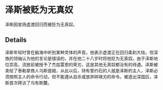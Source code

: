 # 泽斯被贬为无真奴
泽斯因宣扬虚渡回归而被贬为无真奴。

## Details
泽斯年轻时曾在脑海中听到某种灵体的声音。他表示虚渡正在回归柔刹大陆，但深族的领袖认为他的言论是错误的，并在他二十八岁时将他贬为无真奴。由于泽斯地位崇高，流放前被授予了杰兹雷恩的荣刃，这是其他无真奴都没有的待遇。泽斯被卖给了泰勒拿商人乌斯提姆，从此以后，持有誓约石的人就是泽斯的主人，泽斯必须按照主人的命令行动，但不能遵从自杀或放弃碎瑛刃的命令。被逐出深国后，泽斯首次拜访了乌有斯麓。

